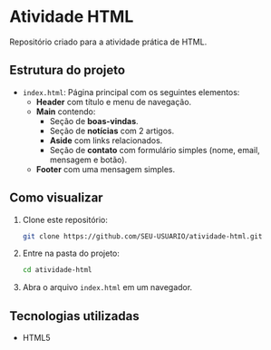 # Atividade HTML

Repositório criado para a atividade prática de HTML.

## Estrutura do projeto

- `index.html`: Página principal com os seguintes elementos:
  - **Header** com título e menu de navegação.
  - **Main** contendo:
    - Seção de **boas-vindas**.
    - Seção de **notícias** com 2 artigos.
    - **Aside** com links relacionados.
    - Seção de **contato** com formulário simples (nome, email, mensagem e botão).
  - **Footer** com uma mensagem simples.

## Como visualizar

1. Clone este repositório:
   ```bash
   git clone https://github.com/SEU-USUARIO/atividade-html.git
   ```

2. Entre na pasta do projeto:
   ```bash
   cd atividade-html
   ```

3. Abra o arquivo `index.html` em um navegador.

## Tecnologias utilizadas

- HTML5
